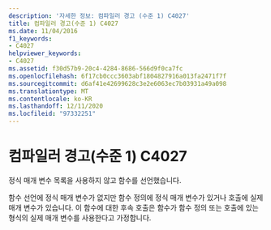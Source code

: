 ```yaml
---
description: '자세한 정보: 컴파일러 경고 (수준 1) C4027'
title: 컴파일러 경고(수준 1) C4027
ms.date: 11/04/2016
f1_keywords:
- C4027
helpviewer_keywords:
- C4027
ms.assetid: f30d57b9-20c4-4284-8686-566d9f0ca7fc
ms.openlocfilehash: 6f17cb0ccc3603abf1804827916a013fa2471f7f
ms.sourcegitcommit: d6af41e42699628c3e2e6063ec7b03931a49a098
ms.translationtype: MT
ms.contentlocale: ko-KR
ms.lasthandoff: 12/11/2020
ms.locfileid: "97332251"
---
```

# <a name="compiler-warning-level-1-c4027"></a>컴파일러 경고(수준 1) C4027

정식 매개 변수 목록을 사용하지 않고 함수를 선언했습니다.

함수 선언에 정식 매개 변수가 없지만 함수 정의에 정식 매개 변수가 있거나 호출에 실제 매개 변수가 있습니다. 이 함수에 대한 후속 호출은 함수가 함수 정의 또는 호출에 있는 형식의 실제 매개 변수를 사용한다고 가정합니다.
